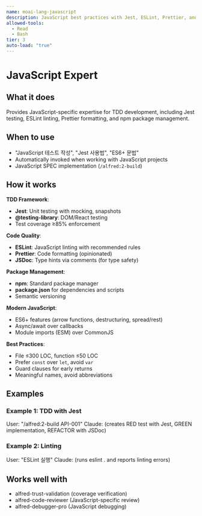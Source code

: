 ```yaml
---
name: moai-lang-javascript
description: JavaScript best practices with Jest, ESLint, Prettier, and npm package management
allowed-tools:
  - Read
  - Bash
tier: 3
auto-load: "true"
---
```


# JavaScript Expert

## What it does

Provides JavaScript-specific expertise for TDD development, including Jest testing, ESLint linting, Prettier formatting, and npm package management.

## When to use

- "JavaScript 테스트 작성", "Jest 사용법", "ES6+ 문법"
- Automatically invoked when working with JavaScript projects
- JavaScript SPEC implementation (`/alfred:2-build`)

## How it works

**TDD Framework**:
- **Jest**: Unit testing with mocking, snapshots
- **@testing-library**: DOM/React testing
- Test coverage ≥85% enforcement

**Code Quality**:
- **ESLint**: JavaScript linting with recommended rules
- **Prettier**: Code formatting (opinionated)
- **JSDoc**: Type hints via comments (for type safety)

**Package Management**:
- **npm**: Standard package manager
- **package.json** for dependencies and scripts
- Semantic versioning

**Modern JavaScript**:
- ES6+ features (arrow functions, destructuring, spread/rest)
- Async/await over callbacks
- Module imports (ESM) over CommonJS

**Best Practices**:
- File ≤300 LOC, function ≤50 LOC
- Prefer `const` over `let`, avoid `var`
- Guard clauses for early returns
- Meaningful names, avoid abbreviations

## Examples

### Example 1: TDD with Jest
User: "/alfred:2-build API-001"
Claude: (creates RED test with Jest, GREEN implementation, REFACTOR with JSDoc)

### Example 2: Linting
User: "ESLint 실행"
Claude: (runs eslint . and reports linting errors)

## Works well with

- alfred-trust-validation (coverage verification)
- alfred-code-reviewer (JavaScript-specific review)
- alfred-debugger-pro (JavaScript debugging)
